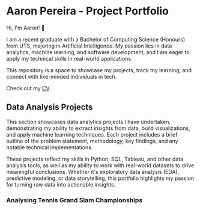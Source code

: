 # Aaron Pereira - Project Portfolio

Hi, I'm Aaron! 👋

I am a recent graduate with a Bachelor of Computing Science (Honours) from UTS, majoring in Artificial Intelligence. My passion lies in data analytics, machine learning, and software development, and I am eager to apply my technical skills in real-world applications.

This repository is a space to showcase my projects, track my learning, and connect with like-minded individuals in tech.

Check out my [CV](/Resume.pdf).



## Data Analysis Projects

This section showcases data analytics projects I have undertaken, demonstrating my ability to extract insights from data, build visualizations, and apply machine learning techniques. Each project includes a brief outline of the problem statement, methodology, key findings, and any notable technical implementations.

These projects reflect my skills in Python, SQL, Tableau, and other data analysis tools, as well as my ability to work with real-world datasets to drive meaningful conclusions. Whether it's exploratory data analysis (EDA), predictive modeling, or data storytelling, this portfolio highlights my passion for turning raw data into actionable insights.

### Analysing Tennis Grand Slam Championships




